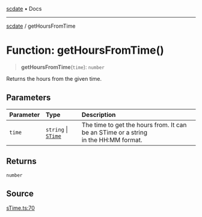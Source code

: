 [scdate](../README.md) • Docs

---

[scdate](../README.md) / getHoursFromTime

# Function: getHoursFromTime()

> **getHoursFromTime**(`time`): `number`

Returns the hours from the given time.

## Parameters

| Parameter | Type                                       | Description                                                                              |
| :-------- | :----------------------------------------- | :--------------------------------------------------------------------------------------- |
| `time`    | `string` \| [`STime`](../classes/STime.md) | The time to get the hours from. It can be an STime or a string<br />in the HH:MM format. |

## Returns

`number`

## Source

[sTime.ts:70](https://github.com/ericvera/scdate/blob/26a0ee551696abb8d0e853bcc8b83fccd84ac8ae/src/sTime.ts#L70)
